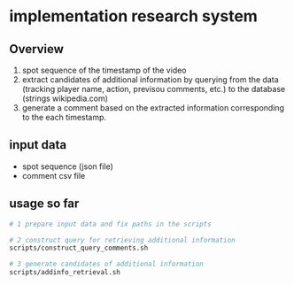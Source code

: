 # implementation research system

## Overview

1. spot sequence of the timestamp of the video
2. extract candidates of additional information by querying from the data (tracking player name, action, previsou comments, etc.) to the database (strings wikipedia.com)
3. generate a comment based on the extracted information corresponding to the each timestamp.

## input data

- spot sequence (json file)
- comment csv file

## usage so far

```bash
# 1 prepare input data and fix paths in the scripts

# 2 construct query for retrieving additional information
scripts/construct_query_comments.sh

# 3 generate candidates of additional information
scripts/addinfo_retrieval.sh
```
